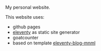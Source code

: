 My personal website.

This website uses:

- github pages
- [eleventy](https://www.11ty.io/docs/) as static site generator
- goatcounter
- based on template [eleventy-blog-mnml](https://github.com/arpitbatra123/eleventy-blog-mnml)

